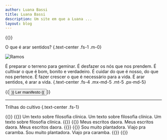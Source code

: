 ```yaml
---
author: Luana Bassi
title: Luana Bassi
description: Um site em que a Luana ...
layout: blog
---
```


<div class="home-page-top">
{{<home-hero title="Des-envolver:" subtitle1="desfazer envoltórios" subtitle2="para brotar sentidos" link-path="/about/" link-text="Conheça o movimento" >}}

O que é arar sentidos?
{.text-center .fs-1 .m-0}

<img src="/img/ramos.svg" class="home-ramos" alt="Ramos">

É preparar o terreno para geminar. É desfazer os nós que nos prendem.
É cultivar o que é bom, bonito e verdadeiro.
É cuidar do que é nosso, do que nos pertence.
É fazer crescer o que é necessário para a vida. É arar sentidos, é arar a vida.
{.text-center .fs-4 .mx-md-5 .mt-5 .px-md-5}

<div class="botao-manifesto-wrapper d-flex justify-content-end pe-xl-3">
{{<button color="light" href="/manifesto/" class="botao-manifesto" >}}
  Ler manifesto
{{</button >}}
</div>

<div class="home-page-trilhas">

---

Trilhas do cultivo
{.text-center .fs-1}

{{<home-cards>}}
    {{<home-card path="/filosofia-clinica/" title="Filosofia clínica" button-label="um cuidado" icon="/img/arvore.svg" image="img/jardim.jpg">}}
        Um texto sobre filosofia clínica.
        Um texto sobre filosofia clínica.
        Um texto sobre filosofia clínica.
    {{</home-card>}}
    {{<home-card path="/escritos-filosoficos/" title="Escritos" button-label="um olhar" icon="img/folha.svg" image="img/rio.jpg">}}
        Meus escritos daora.
        Meus escritos daora.
        Meus escritos daora.
    {{</home-card>}}
    {{<home-card path="/jardim-e-viagens/" title="Jardins & Viagens" button-label="um viver" icon="img/gota-flor.svg" image="img/luana-flores.jpg">}}
        Sou muito plantadora.
        Viajo pra caramba.
        Sou muito plantadora.
        Viajo pra caramba.
    {{</home-card>}}
{{</home-cards>}}
</div>
</div>
